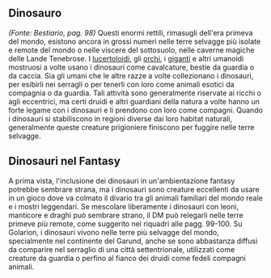 ## **Dinosauro**

*(Fonte: Bestiario, pag. 98)* Questi enormi rettili, rimasugli dell'era primeva del mondo, esistono ancora in grossi numeri nelle terre selvagge più isolate e remote del mondo o nelle viscere del sottosuolo, nelle caverne magiche delle Lande Tenebrose. I [lucertoloidi,](/tratti/lucertoloide) gli [orchi](/tratti/orco), i [giganti](/tratti/gigante) e altri umanoidi mostruosi a volte usano i dinosauri come cavalcature, bestie da guardia o da caccia. Sia gli umani che le altre razze a volte collezionano i dinosauri, per esibirli nei serragli o per tenerli con loro come animali esotici da compagnia o da guardia. Tali attività sono generalmente riservate ai ricchi o agli eccentrici, ma certi druidi e altri guardiani della natura a volte hanno un forte legame con i dinosauri e li prendono con loro come compagni. Quando i dinosauri si stabiliscono in regioni diverse dai loro habitat naturali, generalmente queste creature prigioniere finiscono per fuggire nelle terre selvagge.

## **Dinosauri nel Fantasy**

A prima vista, l'inclusione dei dinosauri in un'ambientazione fantasy potrebbe sembrare strana, ma i dinosauri sono creature eccellenti da usare in un gioco dove va colmato il divario tra gli animali familiari del mondo reale e i mostri leggendari. Se mescolare liberamente i dinosauri con leoni, manticore e draghi può sembrare strano, il DM può relegarli nelle terre primeve più remote, come suggerito nei riquadri alle pagg. 99-100. Su Golarion, i dinosauri vivono nelle terre più selvagge del mondo, specialmente nel continente del Garund, anche se sono abbastanza diffusi da comparire nel serraglio di una città settentrionale, utilizzati come creature da guardia o perfino al fianco dei druidi come fedeli compagni animali.
